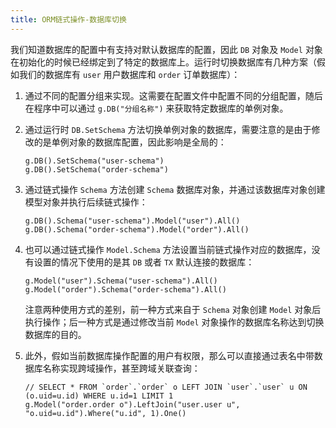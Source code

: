 ```yaml
---
title: ORM链式操作-数据库切换
---
```


我们知道数据库的配置中有支持对默认数据库的配置，因此 `DB` 对象及 `Model` 对象在初始化的时候已经绑定到了特定的数据库上。运行时切换数据库有几种方案（假如我们的数据库有 `user` 用户数据库和 `order` 订单数据库）：

1. 通过不同的配置分组来实现。这需要在配置文件中配置不同的分组配置，随后在程序中可以通过 `g.DB("分组名称")` 来获取特定数据库的单例对象。
2. 通过运行时 `DB.SetSchema` 方法切换单例对象的数据库，需要注意的是由于修改的是单例对象的数据库配置，因此影响是全局的：









   ```
   g.DB().SetSchema("user-schema")
   g.DB().SetSchema("order-schema")
   ```

3. 通过链式操作 `Schema` 方法创建 `Schema` 数据库对象，并通过该数据库对象创建模型对象并执行后续链式操作：









   ```
   g.DB().Schema("user-schema").Model("user").All()
   g.DB().Schema("order-schema").Model("order").All()
   ```

4. 也可以通过链式操作 `Model.Schema` 方法设置当前链式操作对应的数据库，没有设置的情况下使用的是其 `DB` 或者 `TX` 默认连接的数据库：









   ```
   g.Model("user").Schema("user-schema").All()
   g.Model("order").Schema("order-schema").All()
   ```









   注意两种使用方式的差别，前一种方式来自于 `Schema` 对象创建 `Model` 对象后执行操作；后一种方式是通过修改当前 `Model` 对象操作的数据库名称达到切换数据库的目的。

5. 此外，假如当前数据库操作配置的用户有权限，那么可以直接通过表名中带数据库名称实现跨域操作，甚至跨域关联查询：









   ```
   // SELECT * FROM `order`.`order` o LEFT JOIN `user`.`user` u ON (o.uid=u.id) WHERE u.id=1 LIMIT 1
   g.Model("order.order o").LeftJoin("user.user u", "o.uid=u.id").Where("u.id", 1).One()
   ```